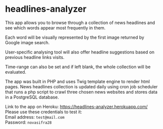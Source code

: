 # headlines-analyzer

This app allows you to browse through a collection of news headlines and see which words appear most frequently in them.

Each word will be visually represented by the first image returned by Google image search.

User-specific analysing tool will also offer headline suggestions based on previous headline links visits.

Time-range can also be set and if left blank, the whole collection will be evaluated.

The app was built in PHP and uses Twig template engine to render html pages.
News headlines collection is updated daily using cron job scheduler that runs a php script to crawl three chosen news websites
and stores data in a PostgreSQL database.

Link to the app on Heroku: https://headlines-analyzer.herokuapp.com/ <br>
Please use these credentials to test it: <br>
Email address: ```test@mail.com``` <br>
Password: ```novasifra28```
